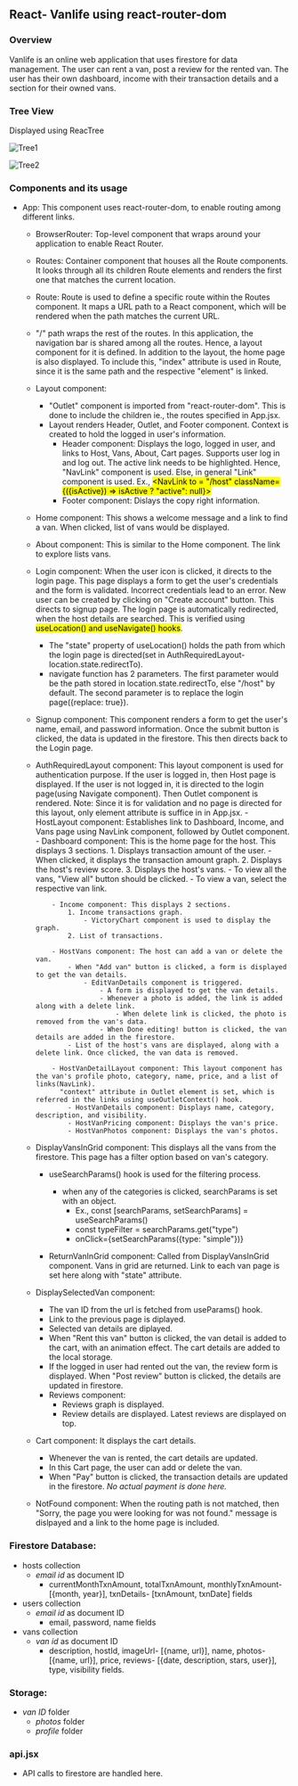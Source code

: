 ## React- Vanlife using react-router-dom

### Overview
Vanlife is an online web application that uses firestore for data management. The user can rent a van, post a review for the rented van.
The user has their own dashboard, income with their transaction details and a section for their owned vans.

### Tree View
Displayed using ReacTree

![Tree1](https://github.com/user-attachments/assets/3f7eb32b-c53c-49de-9e38-9f8ae5f79c6b)

![Tree2](https://github.com/user-attachments/assets/49ccfc1d-31b3-4335-9c74-0f616b86547f)

### Components and its usage
- App: This component uses react-router-dom, to enable routing among different links.
    - BrowserRouter: Top-level component that wraps around your application to enable React Router.
    - Routes: Container component that houses all the Route components. It looks through all its children Route elements and renders the first one that matches the current location.
    - Route: Route is used to define a specific route within the Routes component. It maps a URL path to a React component, which will be rendered when the path matches the current URL.
    - "/" path wraps the rest of the routes. In this application, the navigation bar is shared among all the routes. Hence, a layout component for it is defined.
      In addition to the layout, the home page is also displayed. To include this, "index" attribute is used in Route, since it is the same path and the respective "element" is linked.
    - Layout component:
        - "Outlet" component is imported from "react-router-dom". This is done to include the children ie., the routes specified in App.jsx.
        - Layout renders Header, Outlet, and Footer component. Context is created to hold the logged in user's information.
            - Header component: Displays the logo, logged in user, and links to Host, Vans, About, Cart pages. Supports user log in and log out.
              The active link needs to be highlighted. Hence, "NavLink" component is used. Else, in general "Link" component is used.
              Ex., <mark><NavLink to = "/host" className={({isActive}) => isActive ? "active": null}></mark>
            - Footer component: Dislays the copy right information.
    - Home component: This shows a welcome message and a link to find a van. When clicked, list of vans would be displayed.
    - About component: This is similar to the Home component. The link to explore lists vans.
    - Login component: When the user icon is clicked, it directs to the login page. This page displays a form to get the user's credentials and the form is validated.
      Incorrect credentials lead to an error. New user can be created by clicking on "Create account" button. This directs to signup page.
      The login page is automatically redirected, when the host details are searched. This is verified using <mark>useLocation() and useNavigate() hooks</mark>.
        - The "state" property of useLocation() holds the path from which the login page is directed(set in AuthRequiredLayout- location.state.redirectTo).
        - navigate function has 2 parameters. The first parameter would be the path stored in location.state.redirectTo, else "/host" by default.
          The second parameter is to replace the login page({replace: true}).
    - Signup component: This component renders a form to get the user's name, email, and password information. Once the submit button is clicked, the data 
      is updated in the firestore. This then directs back to the Login page.
    - AuthRequiredLayout component: This layout component is used for authentication purpose. If the user is logged in, then Host page is displayed.
        If the user is not logged in, it is directed to the login page(using Navigate component).
        Then Outlet component is rendered.
        Note: Since it is for validation and no page is directed for this layout, only element attribute is suffice in <Route> in App.jsx.
          - HostLayout component: Establishes link to Dashboard, Income, and Vans page using NavLink component, followed by Outlet component.
              - Dashboard component: This is the home page for the host.
                  This displays 3 sections.
                  1. Displays transaction amount of the user.
                      - When clicked, it displays the transaction amount graph.
                  2. Displays the host's review score.
                  3. Displays the host's vans.
                      - To view all the vans, "View all" button should be clicked.
                      - To view a van, select the respective van link.
              
              - Income component: This displays 2 sections.
                  1. Income transactions graph.
                      - VictoryChart component is used to display the graph.
                  2. List of transactions.

              - HostVans component: The host can add a van or delete the van.
                  - When "Add van" button is clicked, a form is displayed to get the van details.
                      - EditVanDetails component is triggered.
                          - A form is displayed to get the van details.
                          - Whenever a photo is added, the link is added along with a delete link.
                              - When delete link is clicked, the photo is removed from the van's data.
                          - When Done editing! button is clicked, the van details are added in the firestore.
                  - List of the host's vans are displayed, along with a delete link. Once clicked, the van data is removed.

              - HostVanDetailLayout component: This layout component has the van's profile photo, category, name, price, and a list of links(NavLink).
                "context" attribute in Outlet element is set, which is referred in the links using useOutletContext() hook.
                  - HostVanDetails component: Displays name, category, description, and visibility.
                  - HostVanPricing component: Displays the van's price.
                  - HostVanPhotos component: Displays the van's photos.
    
    - DisplayVansInGrid component: This displays all the vans from the firestore. This page has a filter option based on van's category.
        - useSearchParams() hook is used for the filtering process.
            - when any of the categories is clicked, searchParams is set with an object.
                - Ex., const [searchParams, setSearchParams] = useSearchParams()
                - const typeFilter = searchParams.get("type")
                - onClick={setSearchParams({type: "simple"})}

        - ReturnVanInGrid component: Called from DisplayVansInGrid component. Vans in grid are returned.
            Link to each van page is set here along with "state" attribute.
    
    - DisplaySelectedVan component:
        - The van ID from the url is fetched from useParams() hook.
        - Link to the previous page is diplayed.
        - Selected van details are diplayed.
        - When "Rent this van" button is clicked, the van detail is added to the cart, with an animation effect.
          The cart details are added to the local storage.
        - If the logged in user had rented out the van, the review form is displayed. When "Post review" button is clicked, the details are updated in firestore.
        - Reviews component:
            - Reviews graph is displayed.
            - Review details are displayed. Latest reviews are displayed on top.

    - Cart component: It displays the cart details.
        - Whenever the van is rented, the cart details are updated.
        - In this Cart page, the user can add or delete the van.
        - When "Pay" button is clicked, the transaction details are updated in the firestore.
          *No actual payment is done here.*

    - NotFound component: When the routing path is not matched, then "Sorry, the page you were looking for was not found." message is dislpayed
      and a link to the home page is included.

### Firestore Database:
  - hosts collection
      - *email id* as document ID
          - currentMonthTxnAmount, totalTxnAmount, monthlyTxnAmount- [{month, year}], txnDetails- [txnAmount, txnDate] fields
  - users collection
      - *email id* as document ID
          - email, password, name fields
  - vans collection
      - *van id* as document ID
          - description, hostId, imageUrl- [{name, url}], name, photos- [{name, url}], price, reviews- [{date, description, stars, user}], type, visibility fields.

### Storage:
  - *van ID* folder
      - *photos* folder
      - *profile* folder

### api.jsx
  - API calls to firestore are handled here.

